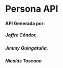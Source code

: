 # Persona API

#### API Generada por:
##### Joffre Cóndor, 
##### Jimmy Quingatuña,
##### Nicolás Toscano
